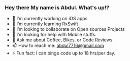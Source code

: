 ### Hey there My name is Abdul. What's up!?

- 🔭 I’m currently working on iOS apps
- 🌱 I’m currently learning RxSwift
- 👯 I’m looking to collaborate on Open sources Projects
- 🤔 I’m looking for help with Mobile stuffs.
- 💬 Ask me about Coffee, Bikes, or Code Reviews.
- 📫 How to reach me: abdul7716@gmail.com
- ⚡ Fun fact: I can binge code up to 18 hrs/per day.

